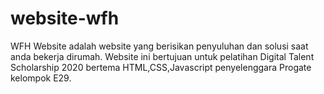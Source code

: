 # website-wfh
WFH Website adalah website yang berisikan penyuluhan dan solusi saat anda bekerja dirumah. Website ini bertujuan untuk pelatihan Digital Talent Scholarship 2020 bertema HTML,CSS,Javascript penyelenggara Progate kelompok E29. 
